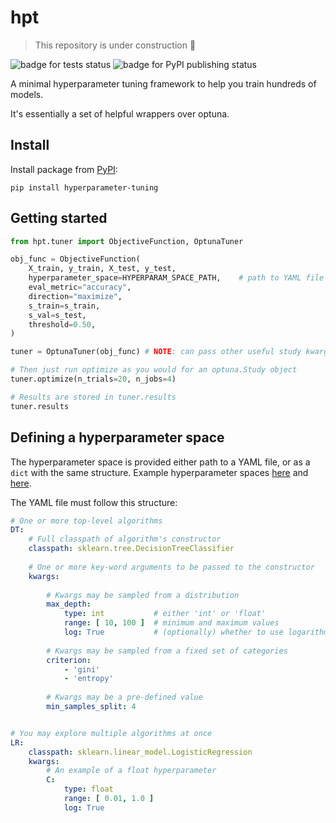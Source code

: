 # hpt

> This repository is under construction :construction:

![badge for tests status](https://github.com/AndreFCruz/hpt/actions/workflows/python-package.yml/badge.svg)
![badge for PyPI publishing status](https://github.com/AndreFCruz/hpt/actions/workflows/python-publish.yml/badge.svg)

A minimal hyperparameter tuning framework to help you train hundreds of models.

It's essentially a set of helpful wrappers over optuna.


## Install

Install package from [PyPI](https://pypi.org/project/hyperparameter-tuning/):


`
pip install hyperparameter-tuning
`

## Getting started

```py
from hpt.tuner import ObjectiveFunction, OptunaTuner

obj_func = ObjectiveFunction(
    X_train, y_train, X_test, y_test,
    hyperparameter_space=HYPERPARAM_SPACE_PATH,    # path to YAML file
    eval_metric="accuracy",
    direction="maximize",
    s_train=s_train,
    s_val=s_test,
    threshold=0.50,
)

tuner = OptunaTuner(obj_func) # NOTE: can pass other useful study kwargs here (e.g. storage)

# Then just run optimize as you would for an optuna.Study object
tuner.optimize(n_trials=20, n_jobs=4)

# Results are stored in tuner.results
tuner.results
```

## Defining a hyperparameter space

The hyperparameter space is provided either path to a YAML file, or as a `dict` 
with the same structure.
Example hyperparameter spaces [here](examples/sklearn.small_hyperparam_space.yaml) and 
[here](examples/sklearn.large_hyperparam_space.yaml).

The YAML file must follow this structure:
```yaml
# One or more top-level algorithms
DT:  
    # Full classpath of algorithm's constructor
    classpath: sklearn.tree.DecisionTreeClassifier
    
    # One or more key-word arguments to be passed to the constructor
    kwargs:
        
        # Kwargs may be sampled from a distribution
        max_depth:
            type: int           # either 'int' or 'float'
            range: [ 10, 100 ]  # minimum and maximum values
            log: True           # (optionally) whether to use logarithmic scale
        
        # Kwargs may be sampled from a fixed set of categories
        criterion:
            - 'gini'
            - 'entropy'
        
        # Kwargs may be a pre-defined value
        min_samples_split: 4


# You may explore multiple algorithms at once
LR:
    classpath: sklearn.linear_model.LogisticRegression
    kwargs:
        # An example of a float hyperparameter
        C:
            type: float
            range: [ 0.01, 1.0 ]
            log: True

```

